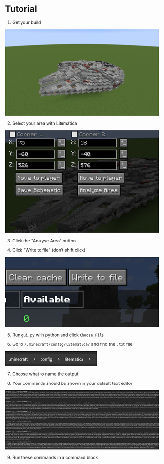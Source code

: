 # Tutorial

1. Get your build

![Build made by TomOnMars](/img/1.png)

2. Select your area with Litematica

![](/img/2.png)

3. Click the "Analyse Area" button

4. Click "Write to file" (don't shift click)

![](/img/3.png)

5. Run `gui.py` with python and click `Choose File`

6. Go to `/.minecraft/config/litematica/` and find the `.txt` file

![](/img/4.png)

7. Choose what to name the output

8. Your commands should be shown in your default text editor

![](/img/6.png)

9. Run these commands in a command block